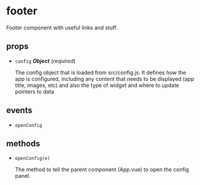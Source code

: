 # footer 

Footer component with useful links and stuff. 

## props 

- `config` ***Object*** (*required*) 

  The config object that is loaded from src/config.js.
  It defines how the app is configured, including
  any content that needs to be displayed (app title, images, etc)
  and also the type of widget and where to update pointers to data 

## events 

- `openConfig` 

## methods 

- `openConfig(e)` 

  The method to tell the parent component (App.vue) to open the config panel. 

